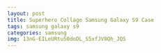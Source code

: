 ```yaml
---
layout: post
title: Superhero Collage Samsung Galaxy S9 Case
tags: samsung galaxy s9
categories: samsung
img: 13nG-EILeURtu50doDL_S5xfJV8Qh_JQS
---
```

